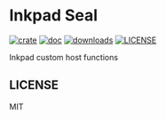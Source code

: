 # Inkpad Seal

[![crate](https://img.shields.io/crates/v/inkpad-seal.svg)](https://crates.io/crates/inkpad-seal)
[![doc](https://img.shields.io/badge/current-docs-brightgreen.svg)](https://docs.rs/inkpad-seal/)
[![downloads](https://img.shields.io/crates/d/inkpad-seal.svg)](https://crates.io/crates/inkpad-seal)
[![LICENSE](https://img.shields.io/crates/l/inkpad-seal.svg)](https://choosealicense.com/licenses/apache-2.0/)

Inkpad custom host functions

## LICENSE

MIT


